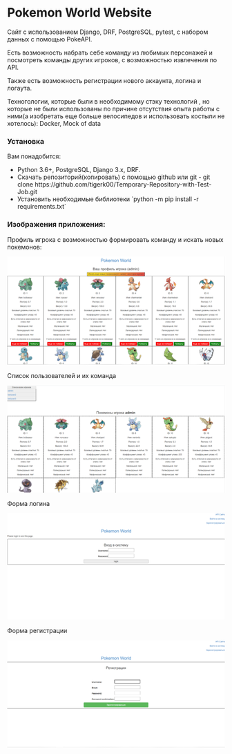 # Pokemon World Website
<p>Сайт с использованием Django, DRF, PostgreSQL, pytest, с набором данных с помощью PokeAPI.</p>
<p>Есть возможность набрать себе команду из любимых персонажей и посмотреть команды других игроков, с возможностью  извлечения по API.</p>
<p>Также есть возможность регистрации нового аккаунта, логина и логаута.</p>
<p>Техногологии, которые были в необходимому стэку технологий , но которые не были использованы по причине отсутствия опыта работы с ними(а изобретать еще больше велосипедов и использовать костыли не хотелось): Docker, Mock of data</p>
<h3>Установка</h3>
<p>Вам понадобится:</p>
<ul>
  <li>Python 3.6+, PostgreSQL, Django 3.x, DRF.</li>
  <li>Cкачать репозиторий(копировать) с помощью github или git - git clone https://github.com/tigerk00/Temporary-Repository-with-Test-Job.git</li>
  <li>Установить необходимые библиотеки `python -m pip install -r requirements.txt`</li>
</ul>  
<h3>Изображения приложения:</h3>
<p>Профиль игрока с возможностью формировать команду и искать новых покемонов:</p>
<img src="user_experience_image/Screenshot_3.png">
<p>Список пользователей и их команда</p>
<img src="user_experience_image/Screenshot_4.png">
<p>Форма логина</p>
<img src="user_experience_image/Screenshot_1.png">
<p>Форма регистрации</p>
<img src="user_experience_image/Screenshot_2.png">

